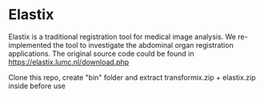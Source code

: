 # Elastix
Elastix is a traditional registration tool for medical image analysis. We re-implemented the tool to investigate the abdominal organ registration applications. The original source code could be found in https://elastix.lumc.nl/download.php

Clone this repo, create "bin" folder and extract transformix.zip + elastix.zip inside before use
